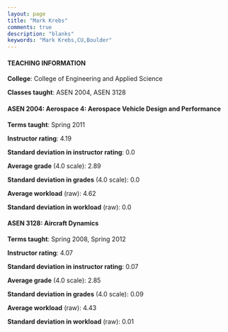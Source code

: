 ```yaml
---
layout: page
title: "Mark Krebs" 
comments: true
description: "blanks"
keywords: "Mark Krebs,CU,Boulder"
---
```

<head>
<script src="https://ajax.googleapis.com/ajax/libs/jquery/2.1.3/jquery.min.js"></script>
<script src="https://dl.dropboxusercontent.com/s/pc42nxpaw1ea4o9/highcharts.js?dl=0"></script>
<!-- <script src="../assets/js/highcharts.js"></script> -->
<style type="text/css">@font-face {
	font-family: "Bebas Neue";
	src: url(https://www.filehosting.org/file/details/544349/BebasNeue Regular.otf) format("opentype");
	}
	h1.Bebas { 
		font-family: "Bebas Neue", Verdana, Tahoma;
	}
</style>
</head>
	   
#### TEACHING INFORMATION

**College**: College of Engineering and Applied Science

**Classes taught**: ASEN 2004, ASEN 3128

#### ASEN 2004: Aerospace 4: Aerospace Vehicle Design and Performance

**Terms taught**: Spring 2011

**Instructor rating**: 4.19

**Standard deviation in instructor rating**: 0.0

**Average grade** (4.0 scale): 2.89

**Standard deviation in grades** (4.0 scale): 0.0

**Average workload** (raw): 4.62

**Standard deviation in workload** (raw): 0.0

#### ASEN 3128: Aircraft Dynamics

**Terms taught**: Spring 2008, Spring 2012

**Instructor rating**: 4.07

**Standard deviation in instructor rating**: 0.07

**Average grade** (4.0 scale): 2.85

**Standard deviation in grades** (4.0 scale): 0.09

**Average workload** (raw): 4.43

**Standard deviation in workload** (raw): 0.01

